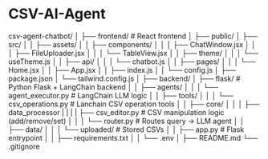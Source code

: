 # CSV-AI-Agent

csv-agent-chatbot/
│
├── frontend/                    # React frontend
│   ├── public/
│   ├── src/
│   │   ├── assets/
│   │   ├── components/
│   │   │   ├── ChatWindow.jsx
│   │   │   ├── FileUploader.jsx
│   │   │   └── TableView.jsx
│   │   ├── theme/
│   │   │   └── useTheme.js
│   │   ├── api/
│   │   │   └── chatbot.js
│   │   ├── pages/
│   │   │   └── Home.jsx
│   │   ├── App.jsx
│   │   ├── index.js
│   │   └── config.js
│   ├── package.json
│   └── tailwind.config.js
│
├── backend/
│   ├── flask/                   # Python Flask + LangChain backend
│   │   ├── agents/
│   │   │   └── agent_executor.py     # LangChain LLM logic
│   │   ├── tools/
│   │   │   └── csv_operations.py   # Lanchain CSV operation tools
│   │   ├── core/
│   │   │   ├── data_processor
|   |   |   |   ├── csv_editor.py   # CSV manipulation logic (add/remove/set)
│   │   │   └── router.py        # Routes query → LLM agent
│   │   ├── data/
│   │   │   └── uploaded/        # Stored CSVs
│   │   ├── app.py               # Flask entrypoint
│   │   ├── requirements.txt
│   │   └── .env
│
├── README.md
└── .gitignore
